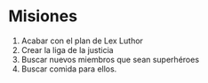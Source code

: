 # Misiones

1. Acabar con el plan de Lex Luthor
2. Crear la liga de la justicia
3. Buscar nuevos miembros que sean superhéroes
4. Buscar comida para ellos. 
